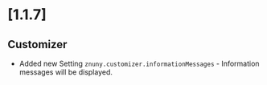 # [1.1.7]

## Customizer

- Added new Setting `znuny.customizer.informationMessages` - Information messages will be displayed.
